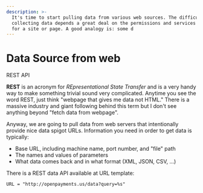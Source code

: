 ```yaml
---
description: >-
  It's time to start pulling data from various web sources. The difficulty of
  collecting data depends a great deal on the permissions and services available
  for a site or page. A good analogy is: some d
---
```


# Data Source from web

REST API

**REST** is an acronym for _REpresentational State Transfer_ and is a very handy way to make something trivial sound very complicated. Anytime you see the word REST, just think "webpage that gives me data not HTML." There is a massive industry and giant following behind this term but I don't see anything beyond "fetch data from webpage".

Anyway, we are going to pull data from web servers that intentionally provide nice data spigot URLs. Information you need in order to get data is typically:

* Base URL, including machine name, port number, and "file" path
* The names and values of parameters
* What data comes back and in what format \(XML, JSON, CSV, ...\)

There is a REST data API available at URL template:

```text
URL = "http://openpayments.us/data?query=%s"
```

